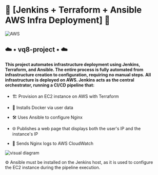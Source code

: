 # 🚀 [Jenkins + Terraform + Ansible AWS Infra Deployment] 🚀
![AWS](https://img.shields.io/badge/AWS-Deployed-orange?logo=amazon-aws&logoColor=white&style=for-the-badge)
## ☁️ • vq8-project • ☁️

#### This project automates infrastructure deployment using Jenkins, Terraform, and Ansible. The entire process is fully automated from infrastructure creation to configuration, requiring no manual steps. All infrastructure is deployed on AWS. Jenkins acts as the central orchestrator, running a CI/CD pipeline that:

- 🏗️ Provision an EC2 instance on AWS with Terraform

- 🐳 Installs Docker via user data

- 🛠️ Uses Ansible to configure Nginx

- 🌐 Publishes a web page that displays both the user's IP and the instance's IP

- 🧾 Sends Nginx logs to AWS CloudWatch

![visual diagram](https://github.com/user-attachments/assets/3e55f321-442c-433f-8892-15a977b11553)

⚙️ Ansible must be installed on the Jenkins host, as it is used to configure the EC2 instance during the pipeline execution.
